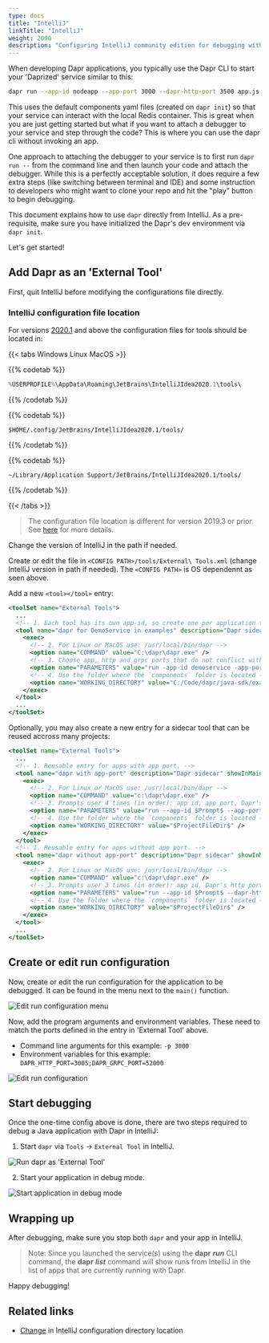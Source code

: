 ```yaml
---
type: docs
title: "IntelliJ"
linkTitle: "IntelliJ"
weight: 2000
description: "Configuring IntelliJ community edition for debugging with Dapr"
---
```


When developing Dapr applications, you typically use the Dapr CLI to start your 'Daprized' service similar to this:

```bash
dapr run --app-id nodeapp --app-port 3000 --dapr-http-port 3500 app.js
```

This uses the default components yaml files (created on `dapr init`) so that your service can interact with the local Redis container. This is great when you are just getting started but what if you want to attach a debugger to your service and step through the code? This is where you can use the dapr cli without invoking an app.


One approach to attaching the debugger to your service is to first run `dapr run --` from the command line and then launch your code and attach the debugger. While this is a perfectly acceptable solution, it does require a few extra steps (like switching between terminal and IDE) and some instruction to developers who might want to clone your repo and hit the "play" button to begin debugging.

This document explains how to use `dapr` directly from IntelliJ. As a pre-requisite, make sure you have initialized the Dapr's dev environment via `dapr init`.

Let's get started!

## Add Dapr as an 'External Tool'

First, quit IntelliJ before modifying the configurations file directly.

### IntelliJ configuration file location
For versions [2020.1](https://www.jetbrains.com/help/idea/2020.1/tuning-the-ide.html#config-directory) and above the configuration files for tools should be located in:

{{< tabs Windows Linux  MacOS >}}

{{% codetab %}}

```powershell
%USERPROFILE%\AppData\Roaming\JetBrains\IntelliJIdea2020.1\tools\
```
{{% /codetab %}}


{{% codetab %}}
 ```shell
 $HOME/.config/JetBrains/IntelliJIdea2020.1/tools/
 ```
{{% /codetab %}}


{{% codetab %}}
```shell
~/Library/Application Support/JetBrains/IntelliJIdea2020.1/tools/
```
{{% /codetab %}}


{{< /tabs >}}

> The configuration file location is different for version 2019.3 or prior. See [here](https://www.jetbrains.com/help/idea/2019.3/tuning-the-ide.html#config-directory) for more details.

Change the version of IntelliJ in the path if needed.

Create or edit the file in `<CONFIG PATH>/tools/External\ Tools.xml` (change IntelliJ version in path if needed). The `<CONFIG PATH>` is OS dependennt as seen above.

Add a new `<tool></tool>` entry:

```xml
<toolSet name="External Tools">
  ...
  <!-- 1. Each tool has its own app-id, so create one per application to be debugged -->
  <tool name="dapr for DemoService in examples" description="Dapr sidecar" showInMainMenu="false" showInEditor="false" showInProject="false" showInSearchPopup="false" disabled="false" useConsole="true" showConsoleOnStdOut="true" showConsoleOnStdErr="true" synchronizeAfterRun="true">
    <exec>
      <!-- 2. For Linux or MacOS use: /usr/local/bin/dapr -->
      <option name="COMMAND" value="C:\dapr\dapr.exe" />
      <!-- 3. Choose app, http and grpc ports that do not conflict with other daprd command entries (placement address should not change). -->
      <option name="PARAMETERS" value="run -app-id demoservice -app-port 3000 -dapr-http-port 3005 -dapr-grpc-port 52000" />
      <!-- 4. Use the folder where the `components` folder is located -->
      <option name="WORKING_DIRECTORY" value="C:/Code/dapr/java-sdk/examples" />
    </exec>
  </tool>
  ...
</toolSet>
```

Optionally, you may also create a new entry for a sidecar tool that can be reused accross many projects:

```xml
<toolSet name="External Tools">
  ...
  <!-- 1. Reusable entry for apps with app port. -->
  <tool name="dapr with app-port" description="Dapr sidecar" showInMainMenu="false" showInEditor="false" showInProject="false" showInSearchPopup="false" disabled="false" useConsole="true" showConsoleOnStdOut="true" showConsoleOnStdErr="true" synchronizeAfterRun="true">
    <exec>
      <!-- 2. For Linux or MacOS use: /usr/local/bin/dapr -->
      <option name="COMMAND" value="c:\dapr\dapr.exe" />
      <!-- 3. Prompts user 4 times (in order): app id, app port, Dapr's http port, Dapr's grpc port. -->
      <option name="PARAMETERS" value="run --app-id $Prompt$ --app-port $Prompt$ --dapr-http-port $Prompt$ --dapr-grpc-port $Prompt$" />
      <!-- 4. Use the folder where the `components` folder is located -->
      <option name="WORKING_DIRECTORY" value="$ProjectFileDir$" />
    </exec>
  </tool>
  <!-- 1. Reusable entry for apps without app port. -->
  <tool name="dapr without app-port" description="Dapr sidecar" showInMainMenu="false" showInEditor="false" showInProject="false" showInSearchPopup="false" disabled="false" useConsole="true" showConsoleOnStdOut="true" showConsoleOnStdErr="true" synchronizeAfterRun="true">
    <exec>
      <!-- 2. For Linux or MacOS use: /usr/local/bin/dapr -->
      <option name="COMMAND" value="c:\dapr\dapr.exe" />
      <!-- 3. Prompts user 3 times (in order): app id, Dapr's http port, Dapr's grpc port. -->
      <option name="PARAMETERS" value="run --app-id $Prompt$ --dapr-http-port $Prompt$ --dapr-grpc-port $Prompt$" />
      <!-- 4. Use the folder where the `components` folder is located -->
      <option name="WORKING_DIRECTORY" value="$ProjectFileDir$" />
    </exec>
  </tool>
  ...
</toolSet>
```

## Create or edit run configuration

Now, create or edit the run configuration for the application to be debugged. It can be found in the menu next to the `main()` function.

![Edit run configuration menu](/images/intellij_debug_menu.png)

Now, add the program arguments and environment variables. These need to match the ports defined in the entry in 'External Tool' above.

* Command line arguments for this example: `-p 3000`
* Environment variables for this example: `DAPR_HTTP_PORT=3005;DAPR_GRPC_PORT=52000`

![Edit run configuration](/images/intellij_edit_run_configuration.png)

## Start debugging

Once the one-time config above is done, there are two steps required to debug a Java application with Dapr in IntelliJ:

1. Start `dapr` via `Tools` -> `External Tool` in IntelliJ.

![Run dapr as 'External Tool'](/images/intellij_start_dapr.png)

2. Start your application in debug mode.

![Start application in debug mode](/images/intellij_debug_app.png)

## Wrapping up

After debugging, make sure you stop both `dapr` and your app in IntelliJ.

>Note: Since you launched the service(s) using the **dapr** ***run*** CLI command, the **dapr** ***list*** command will show runs from IntelliJ in the list of apps that are currently running with Dapr.

Happy debugging!

## Related links

- [Change](https://intellij-support.jetbrains.com/hc/en-us/articles/206544519-Directories-used-by-the-IDE-to-store-settings-caches-plugins-and-logs) in IntelliJ configuration directory location
